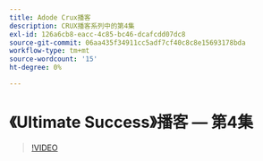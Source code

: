 ```yaml
---
title: Adode Crux播客
description: CRUX播客系列中的第4集
exl-id: 126a6cb8-eacc-4c85-bc46-dcafcdd07dc8
source-git-commit: 06aa435f34911cc5adf7cf40c8c8e15693178bda
workflow-type: tm+mt
source-wordcount: '15'
ht-degree: 0%

---
```


# 《Ultimate Success》播客 — 第4集

>[!VIDEO](https://video.tv.adobe.com/v/3428830?quality=12learn=on)
